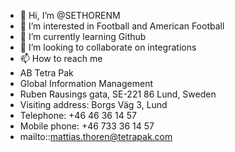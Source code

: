 - 👋 Hi, I’m @SETHORENM
- 👀 I’m interested in Football and American Football
- 🌱 I’m currently learning Github
- 💞️ I’m looking to collaborate on integrations  
- 📫 How to reach me  
- AB Tetra Pak
- Global Information Management
- Ruben Rausings gata, SE-221 86 Lund, Sweden
- Visiting address: Borgs Väg 3, Lund
- Telephone: +46 46 36 14 57
- Mobile phone: +46 733 36 14 57
- mailto::mattias.thoren@tetrapak.com


<!---
SETHORENM/SETHORENM is a ✨ special ✨ repository because its `README.md` (this file) appears on your GitHub profile.
You can click the Preview link to take a look at your changes.
--->
